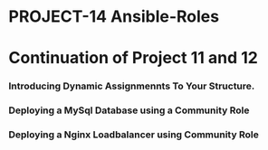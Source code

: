 # PROJECT-14 Ansible-Roles
# Continuation of Project 11 and 12
### Introducing Dynamic Assignmennts To Your Structure.
### Deploying a MySql Database using a Community Role
### Deploying a Nginx Loadbalancer using Community Role

